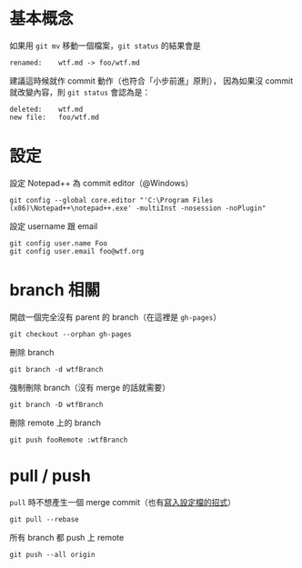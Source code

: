 基本概念
========

如果用 `git mv` 移動一個檔案，`git status` 的結果會是

	renamed:	wtf.md -> foo/wtf.md
	
建議這時候就作 commit 動作（也符合「小步前進」原則），
因為如果沒 commit 就改變內容，則 `git status` 會認為是：

	deleted:	wtf.md
	new file:	foo/wtf.md


設定
====

設定 Notepad++ 為 commit editor（@Windows）

	git config --global core.editor "'C:\Program Files (x86)\Notepad++\notepad++.exe' -multiInst -nosession -noPlugin"

設定 username 跟 email

	git config user.name Foo
	git config user.email foo@wtf.org


branch 相關
===========

開啟一個完全沒有 parent 的 branch（在這裡是 `gh-pages`）

	git checkout --orphan gh-pages

刪除 branch

	git branch -d wtfBranch
	
強制刪除 branch（沒有 merge 的話就需要）

	git branch -D wtfBranch
	
刪除 remote 上的 branch

	git push fooRemote :wtfBranch


pull / push
===========
`pull` 時不想產生一個 merge commit（也有[寫入設定檔的招式](http://ihower.tw/blog/archives/3843)）

	git pull --rebase
		
所有 branch 都 push 上 remote

	git push --all origin
	
